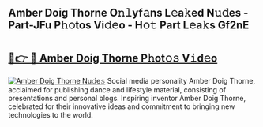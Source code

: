 ## Amber Doig Thorne O𝚗𝚕yf𝚊ns L𝚎a𝚔ed N𝚞𝚍es - Part-JFu P𝚑𝚘tos Vi𝚍𝚎o - H𝚘𝚝 Part L𝚎a𝚔s Gf2nE

# <h2><a href="http://kf52ao.oniu.top/?m=Amber+Doig+Thorne">🔗👉 🔴 Amber Doig Thorne P𝚑ot𝚘𝚜 V𝚒d𝚎o</a></h2>

[![Amber Doig Thorne Nu𝚍e𝚜](https://i.imgur.com/0qMVB7G.gif)](http://kf52ao.oniu.top/?m=Amber+Doig+Thorne)
Social media personality Amber Doig Thorne, acclaimed for publishing dance and lifestyle material, consisting of presentations and personal blogs. Inspiring inventor Amber Doig Thorne, celebrated for their innovative ideas and commitment to bringing new technologies to the world.  
